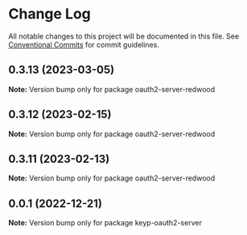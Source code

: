 # Change Log

All notable changes to this project will be documented in this file.
See [Conventional Commits](https://conventionalcommits.org) for commit guidelines.

## 0.3.13 (2023-03-05)

**Note:** Version bump only for package oauth2-server-redwood





## 0.3.12 (2023-02-15)

**Note:** Version bump only for package oauth2-server-redwood





## 0.3.11 (2023-02-13)

**Note:** Version bump only for package oauth2-server-redwood





## 0.0.1 (2022-12-21)

**Note:** Version bump only for package keyp-oauth2-server
